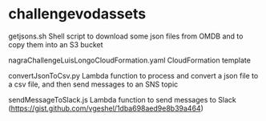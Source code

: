 # challengevodassets

getjsons.sh
Shell script to download some json files from OMDB and to copy them into an S3 bucket

nagraChallengeLuisLongoCloudFormation.yaml
CloudFormation template

convertJsonToCsv.py
Lambda function to process and convert a json file to a csv file, and then send messages to an SNS topic

sendMessageToSlack.js
Lambda function to send messages to Slack
(https://gist.github.com/vgeshel/1dba698aed9e8b39a464)

